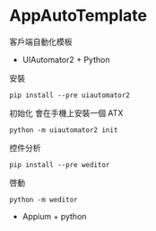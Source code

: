 # AppAutoTemplate


客戶端自動化模板

- UIAutomator2 + Python

安裝

`pip install --pre uiautomator2`

初始化 會在手機上安裝一個 ATX

`python -m uiautomator2 init`



控件分析 

`pip install --pre weditor`

啓動

`python -m weditor`









- Appium + python
